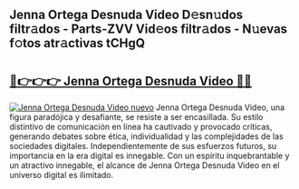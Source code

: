 ## Jenna Ortega Desnuda Video D𝚎sn𝚞dos filtr𝚊dos - Parts-ZVV Vid𝚎os filtr𝚊dos - N𝚞evas f𝚘tos atr𝚊ctivas tCHgQ

# <h2><a href="http://mba34k.tromn.icu/?c=Jenna+Ortega+Desnuda+Video">🔗👉👉👉 Jenna Ortega Desnuda Video 🔗🔗</a></h2>

[![Jenna Ortega Desnuda Video nuevo](https://i.imgur.com/pEAQMta.gif)](http://mba34k.tromn.icu/?c=Jenna+Ortega+Desnuda+Video)
Jenna Ortega Desnuda Video, una figura paradójica y desafiante, se resiste a ser encasillada. Su estilo distintivo de comunicación en línea ha cautivado y provocado críticas, generando debates sobre ética, individualidad y las complejidades de las sociedades digitales. Independientemente de sus esfuerzos futuros, su importancia en la era digital es innegable. Con un espíritu inquebrantable y un atractivo innegable, el alcance de Jenna Ortega Desnuda Video en el universo digital es ilimitado.
